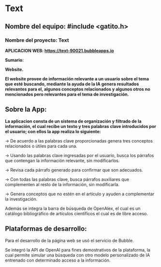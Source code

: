 # Text

## Nombre del equipo: #include <gatito.h>
### Nombre del proyecto: Text

__APLICACION WEB: https://text-90021.bubbleapps.io__

__Sumario:__

__Website.__

__El website provee de información relevante a un usuario sobre el tema que esté buscando, mediante la ayuda de la IA genera resultados relevantes para el, algunos conceptos relacionados y algunos otros no mencionados pero relevantes para el tema de investigación.__


## Sobre la App:
__La aplicacion consta de un sistema de organización y filtrado de la información, el cual recibe un texto y tres palabras clave introducidos por el usuario; con ellos la app realiza lo siguiente:__

-> De acuerdo a las palabras clave proporcionadas genera tres conceptos relacionados o útiles para cada una.

-> Usando las palabras clave ingresadas por el usuario, busca los párrafos que contengan la información relevante, sin modificarlos.

-> Revisa cada párrafo generado para confirmar que son adecuados.

-> Con todas las palabras clave, busca párrafos auxiliares que complementen al resto de la información, sin modificarla.

-> Genera conceptos que no estén en el artículo y ayuden a complementar la investigación.

Además se integra la barra de búsqueda de OpenAlex, el cual es un catálogo bibliográfico de artículos científicos el cual es de libre acceso.



## Plataformas de desarrollo:

Para el desarrollo de la página web se usó el servicio de Bubble.

Se integró la API de OpenAI para fines demostrativos de la plataforma, la cual permite simular una búsqueda con otro modelo personalizado de IA entrenado con determinado acceso a la información.
